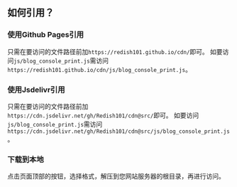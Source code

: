 ## 如何引用？
### 使用Github Pages引用
只需在要访问的文件路径前加`https://redish101.github.io/cdn/`即可。 
如要访问`js/blog_console_print.js`需访问`https://redish101.github.io/cdn/js/blog_console_print.js`。 
### 使用Jsdelivr引用
只需在要访问的文件路径前加`https://cdn.jsdelivr.net/gh/Redish101/cdn@src/`即可。 
如要访问`js/blog_console_print.js`需访问`https://cdn.jsdelivr.net/gh/Redish101/cdn@src/js/blog_console_print.js`。 
### 下载到本地
点击页面顶部的按钮，选择格式，解压到您网站服务器的根目录，再进行访问。
